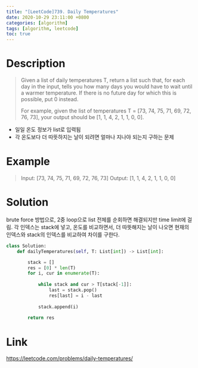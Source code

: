 ```yaml
---
title: "[LeetCode]739. Daily Temperatures"
date: 2020-10-29 23:11:00 +0800
categories: [algorithm]
tags: [algorithm, leetcode]
toc: true
---
```


# Description
>Given a list of daily temperatures T, return a list such that, for each day in the input, tells you how many days you would have to wait until a warmer temperature. If there is no future day for which this is possible, put 0 instead.
>
>For example, given the list of temperatures T = [73, 74, 75, 71, 69, 72, 76, 73], your output should be [1, 1, 4, 2, 1, 1, 0, 0].

* 일일 온도 정보가 list로 입력됨
* 각 온도보다 더 따뜻하지는 날이 되려면 얼마나 지나야 되는지 구하는 문제
   
# Example
>Input: [73, 74, 75, 71, 69, 72, 76, 73] 
>Output: [1, 1, 4, 2, 1, 1, 0, 0]


# Solution
brute force 방법으로, 2중 loop으로 list 전체를 순회하면 해결되지만 time limit에 걸림.
각 인덱스는 stack에 넣고, 온도를 비교하면서, 더 따뜻해지는 날이 나오면 현재의 인덱스와 stack의 인덱스를 비교하여 차이를 구한다.

```python
class Solution:
    def dailyTemperatures(self, T: List[int]) -> List[int]:

        stack = []
        res = [0] * len(T) 
        for i, cur in enumerate(T):
            
            while stack and cur > T[stack[-1]]:
                last = stack.pop()
                res[last] = i - last
            
            stack.append(i)
            
        return res
```
# Link
<https://leetcode.com/problems/daily-temperatures/>